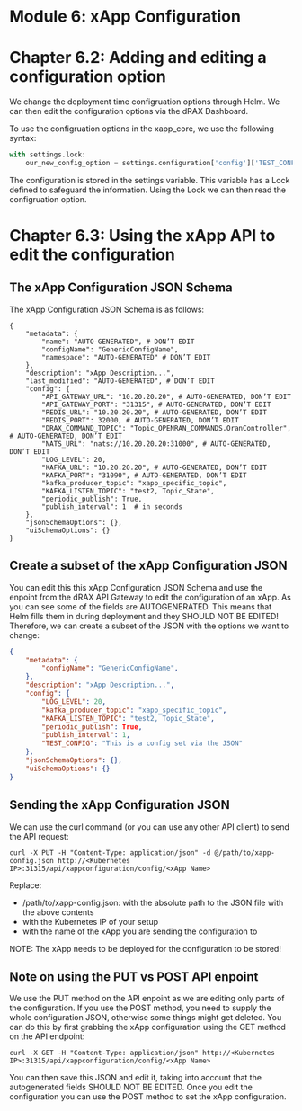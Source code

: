 # Module 6: xApp Configuration

# Chapter 6.2: Adding and editing a configuration option 

We change the deployment time configruation options through Helm. We can then edit the configuration options via the dRAX Dashboard. 

To use the configruation options in the xapp_core, we use the following syntax:

```python
with settings.lock:
    our_new_config_option = settings.configuration['config']['TEST_CONFIG']
```

The configuration is stored in the settings variable. This variable has a Lock defined to safeguard the information. Using the Lock we can then read the configruation option.

# Chapter 6.3: Using the xApp API to edit the configuration

## The xApp Configuration JSON Schema
The xApp Configuration JSON Schema is as follows:

```
{
    "metadata": {
        "name": "AUTO-GENERATED", # DON’T EDIT
        "configName": "GenericConfigName",
        "namespace": "AUTO-GENERATED" # DON’T EDIT
    },
    "description": "xApp Description...",
    "last_modified": "AUTO-GENERATED", # DON’T EDIT
    "config": {
        "API_GATEWAY_URL": "10.20.20.20", # AUTO-GENERATED, DON’T EDIT
        "API_GATEWAY_PORT": "31315", # AUTO-GENERATED, DON’T EDIT
        "REDIS_URL": "10.20.20.20", # AUTO-GENERATED, DON’T EDIT
        "REDIS_PORT": 32000, # AUTO-GENERATED, DON’T EDIT
        "DRAX_COMMAND_TOPIC": "Topic_OPENRAN_COMMANDS.OranController", # AUTO-GENERATED, DON’T EDIT
        "NATS_URL": "nats://10.20.20.20:31000", # AUTO-GENERATED, DON’T EDIT
        "LOG_LEVEL": 20,  
        "KAFKA_URL": "10.20.20.20", # AUTO-GENERATED, DON’T EDIT
        "KAFKA_PORT": "31090", # AUTO-GENERATED, DON’T EDIT
        "kafka_producer_topic": "xapp_specific_topic",
        "KAFKA_LISTEN_TOPIC": "test2, Topic_State",
        "periodic_publish": True, 
        "publish_interval": 1  # in seconds
    },
    "jsonSchemaOptions": {},
    "uiSchemaOptions": {}
}

```

## Create a subset of the xApp Configuration JSON

You can edit this this xApp Configuration JSON Schema and use the enpoint from the dRAX API Gateway to edit the configuration of an xApp. As you can see some of the fields are AUTOGENERATED. This means that Helm fills them in during deployment and they SHOULD NOT BE EDITED! Therefore, we can create a subset of the JSON with the options we want to change:

```json
{
    "metadata": {
        "configName": "GenericConfigName",
    },
    "description": "xApp Description...",
    "config": {
        "LOG_LEVEL": 20,  
        "kafka_producer_topic": "xapp_specific_topic",
        "KAFKA_LISTEN_TOPIC": "test2, Topic_State",
        "periodic_publish": True, 
        "publish_interval": 1,
        "TEST_CONFIG": "This is a config set via the JSON"
    },
    "jsonSchemaOptions": {},
    "uiSchemaOptions": {}
}
```

## Sending the xApp Configuration JSON

We can use the curl command (or you can use any other API client) to send the API request:

```shell
curl -X PUT -H "Content-Type: application/json" -d @/path/to/xapp-config.json http://<Kubernetes IP>:31315/api/xappconfiguration/config/<xApp Name>
```

Replace:
- /path/to/xapp-config.json: with the absolute path to the JSON file with the above contents
- <Kubernetes IP> with the Kubernetes IP of your setup
- <xApp name> with the name of the xApp you are sending the configuration to

NOTE: The xApp needs to be deployed for the configuration to be stored!

## Note on using the PUT vs POST API enpoint
We use the PUT method on the API enpoint as we are editing only parts of the configuration. If you use the POST method, you need to supply the whole configuration JSON, otherwise some things might get deleted. You can do this by first grabbing the xApp configuration using the GET method on the API endpoint:

```shell
curl -X GET -H "Content-Type: application/json" http://<Kubernetes IP>:31315/api/xappconfiguration/config/<xApp Name>
```

You can then save this JSON and edit it, taking into account that the autogenerated fields SHOULD NOT BE EDITED. Once you edit the configuration you can use the POST method to set the xApp configuration. 
